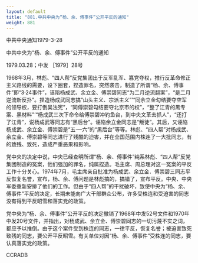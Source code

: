 ```yaml
---
layout: default
title: "881.中共中央为“杨、余、傅事件”公开平反的通知"
weight: 881
---
```


中共中央通知1979-3-28

中共中央为“杨、余、傅事件”公开平反的通知

1979.03.28；中发 ［1979］28号

1968年3月，林彪、“四人帮”反党集团出于反军乱军、篡党夺权，推行反革命修正主义路线的需要，设下圈套，捏造罪名，突然袭击，制造了所谓“杨、余、傅事件”即“3·24事件”，诬陷杨成武、余立金、傅崇碧同志“为二月逆流翻案”，“是二月逆流新反扑”。捏造杨成武同志搞“山头主义、宗派主义”’“同余立金勾结要夺空军的领导权，要打倒吴法宪”，“同傅崇碧勾结要夺北京市的权”，“整了江青的黑专案、黑材料”’“杨成武三次下命令给傅崇碧冲钓鱼台，到中央文革去抓人”，“还打了江青”，说杨成武等同志有“黑后台”。诬陷余立金同志是“叛徒”。其后，又诬陷杨成武、余立金、傅崇碧是“五·一六”的“黑后台”等等。林彪、“四人帮”对杨成武、余立金、傅崇碧等同志进行了残酷的迫害，并在全国范围内株连了一大批同志，有的致残、致死，造成严重恶果和影响。

党中央的决定中说，中央已经查明所谓“杨、余、傅事件”纯系林彪、“四人帮”反党集团制造的冤案，他们强加的罪名，纯属捏造。毛主席、周总理对这一冤案的平反工作十分关心。1974年7月，毛主席亲自批准为杨成武、余立金．傅崇碧三同志平反恢复名誉，宣布，杨、余、傅问题是林彪搞的，搞错了，宣布平反。中央、中央军委重新安排了他们的工作。但由于“四人帮”的干扰破坏，致使中央为“杨、余、傅事件”平反的决定，长期未能向广大干部群众公布，许多受株连和受迫害的同志没有得到平反昭雪和落实党的政策。

党中央为“杨、余、傅事件”公开平反的决定撤销了1968年中发52号文件和1970年中发20号文件，并指出，对杨成武、余立金、傅崇碧同志的一切污蔑不实之词，都应予以推倒。由于这个案件受到株连的同志，一律平反，恢复名誉；被迫害致死致残的同志，要公开平反昭雪。有关单位对因“杨、余、傅事件”受株连的同志，要认真落实党的政策。

CCRADB

